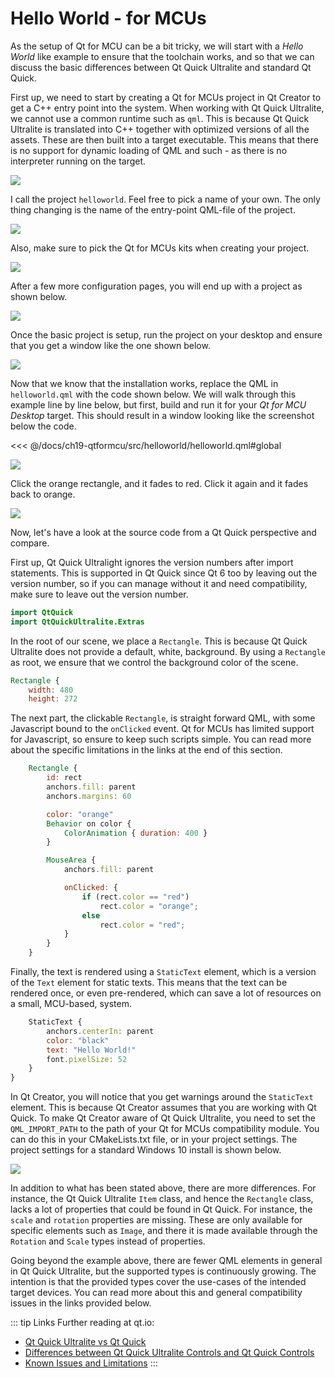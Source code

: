 # Hello World - for MCUs

As the setup of Qt for MCU can be a bit tricky, we will start with a _Hello World_ like example to ensure that the toolchain works, and so that we can discuss the basic differences between Qt Quick Ultralite and standard Qt Quick.

First up, we need to start by creating a Qt for MCUs project in Qt Creator to get a C++ entry point into the system. When working with Qt Quick Ultralite, we cannot use a common runtime such as ``qml``. This is because Qt Quick Ultralite is translated into C++ together with optimized versions of all the assets. These are then built into a target executable. This means that there is no support for dynamic loading of QML and such - as there is no interpreter running on the target.

![](./assets/create-project-1.png)

I call the project ``helloworld``. Feel free to pick a name of your own. The only thing changing is the name of the entry-point QML-file of the project.

![](./assets/create-project-2.png)

Also, make sure to pick the Qt for MCUs kits when creating your project.

![](./assets/create-project-3.png)

After a few more configuration pages, you will end up with a project as shown below.

![](./assets/qtcreator-with-project.png)

Once the basic project is setup, run the project on your desktop and ensure that you get a window like the one shown below.

![](./assets/qul-hello-world.png)

Now that we know that the installation works, replace the QML in ``helloworld.qml`` with the code shown below. We will walk through this example line by line below, but first, build and run it for your _Qt for MCU Desktop_ target. This should result in a window looking like the screenshot below the code.

<<< @/docs/ch19-qtformcu/src/helloworld/helloworld.qml#global

![](./assets/hello-world-orange.png)

Click the orange rectangle, and it fades to red. Click it again and it fades back to orange.

![](./assets/hello-world-red.png)

Now, let's have a look at the source code from a Qt Quick perspective and compare.

First up, Qt Quick Ultralight ignores the version numbers after import statements. This is supported in Qt Quick since Qt 6 too by leaving out the version number, so if you can manage without it and need compatibility, make sure to leave out the version number.

```qml
import QtQuick
import QtQuickUltralite.Extras
```

In the root of our scene, we place a ``Rectangle``. This is because Qt Quick Ultralite does not provide a default, white, background. By using a ``Rectangle`` as root, we ensure that we control the background color of the scene.

```qml
Rectangle {
    width: 480
    height: 272
```

The next part, the clickable ``Rectangle``, is straight forward QML, with some Javascript bound to the ``onClicked`` event. Qt for MCUs has limited support for Javascript, so ensure to keep such scripts simple. You can read more about the specific limitations in the links at the end of this section.

```qml
    Rectangle {
        id: rect
        anchors.fill: parent
        anchors.margins: 60

        color: "orange"
        Behavior on color {
            ColorAnimation { duration: 400 }
        }

        MouseArea {
            anchors.fill: parent

            onClicked: {
                if (rect.color == "red")
                    rect.color = "orange";
                else
                    rect.color = "red";
            }
        }
    }
```

Finally, the text is rendered using a ``StaticText`` element, which is a version of the ``Text`` element for static texts. This means that the text can be rendered once, or even pre-rendered, which can save a lot of resources on a small, MCU-based, system.

```qml
    StaticText {
        anchors.centerIn: parent
        color: "black"
        text: "Hello World!"
        font.pixelSize: 52
    }
}
```

In Qt Creator, you will notice that you get warnings around the ``StaticText`` element. This is because Qt Creator assumes that you are working with Qt Quick. To make Qt Creator aware of Qt Quick Ultralite, you need to set the ``QML_IMPORT_PATH`` to the path of your Qt for MCUs compatibility module. You can do this in your CMakeLists.txt file, or in your project settings. The project settings for a standard Windows 10 install is shown below.

![](./assets/qtcreator-qml-import-path.png)

In addition to what has been stated above, there are more differences. For instance, the Qt Quick Ultralite ``Item`` class, and hence the ``Rectangle`` class, lacks a lot of properties that could be found in Qt Quick. For instance, the ``scale`` and ``rotation`` properties are missing. These are only available for specific elements such as ``Image``, and there it is made available through the ``Rotation`` and ``Scale`` types instead of properties.

Going beyond the example above, there are fewer QML elements in general in Qt Quick Ultralite, but the supported types is continuously growing. The intention is that the provided types cover the use-cases of the intended target devices. You can read more about this and general compatibility issues in the links provided below.

::: tip Links
Further reading at qt.io:
* [Qt Quick Ultralite vs Qt Quick](https://doc.qt.io/QtForMCUs/qtul-qtquick-differences.html)
* [Differences between Qt Quick Ultralite Controls and Qt Quick Controls](https://doc.qt.io/QtForMCUs/qtul-qtquick-controls-api-differences.html)
* [Known Issues and Limitations](https://doc.qt.io/QtForMCUs/qtul-known-issues.html)
:::

